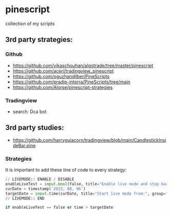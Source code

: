 # pinescript
collection of my scripts

## 3rd party strategies:

### Github
- https://github.com/vikaschouhan/algotrade/tree/master/pinescript
- https://github.com/aceri/tradingview_pinescript
- https://github.com/oguzhandilber/PineScripts
- https://github.com/pradip-interra/PineScripts/tree/main
- https://github.com/Alorse/pinescript-strategies

### Tradingview
- search: Dca bot

## 3rd party studies:
- https://github.com/harryguiacorn/tradingview/blob/main/CandlestickInsideBar.pine


### Strategies
It is important to add these line of code to every strategy:
```py
// LIVEMODE:: ENABLE / DISABLE
enableLiveTest = input.bool(false, title="Enable live mode and stop backtesting", group="Livemode / Backtesting")
curDate = timestamp('2023, 08, 06')
targetDate = input.time(curDate, title="Start live mode from:", group="Livemode / Backtesting")
// LIVEMODE:: END

if enableLiveTest == false or time > targetDate

```